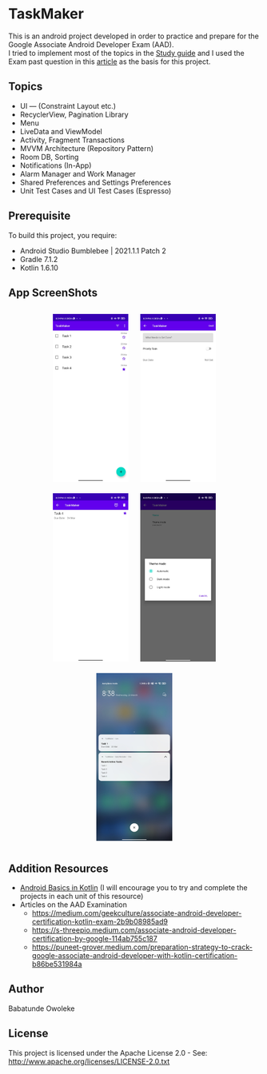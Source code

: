 # TaskMaker
This is an android project developed in order to practice and prepare for the Google Associate Android Developer Exam (AAD).<br>
I tried to implement most of the topics in the [Study guide](https://developers.google.com/certification/associate-android-developer/study-guide) and
I used the Exam past question in this [article](https://medium.com/@suyoggunjal/google-certified-android-developer-59af40bae846) as the basis for this project. 

## Topics 
- UI — (Constraint Layout etc.)
- RecyclerView, Pagination Library
- Menu 
- LiveData and ViewModel
- Activity, Fragment Transactions
- MVVM Architecture (Repository Pattern)
- Room DB, Sorting
- Notifications (In-App)
- Alarm Manager and Work Manager
- Shared Preferences and Settings Preferences 
- Unit Test Cases and UI Test Cases (Espresso)

## Prerequisite
To build this project, you require:
- Android Studio Bumblebee | 2021.1.1 Patch 2
- Gradle 7.1.2
- Kotlin 1.6.10


## App ScreenShots
<h4 align="center">
<img src="screenshots/Screenshot_1.jpg" width="30%" vspace="10" hspace="10">
<img src="screenshots/Screenshot_2.jpg" width="30%" vspace="10" hspace="10">
<img src="screenshots/Screenshot_3.jpg" width="30%" vspace="10" hspace="10
<img src="screenshots/Screenshot_4.jpg" width="30%" vspace="10" hspace="10">
<img src="screenshots/Screenshot_5.jpg" width="30%" vspace="10" hspace="10">
<img src="screenshots/Screenshot_6.jpg" width="30%" vspace="10" hspace="10">

                                                                           
## Addition Resources
- [Android Basics in Kotlin](https://developer.android.com/courses/android-basics-kotlin/course) (I will encourage you to try and complete the projects in each unit of this resource) 
- Articles on the AAD Examination
    - https://medium.com/geekculture/associate-android-developer-certification-kotlin-exam-2b9b08985ad9
    - https://s-threepio.medium.com/associate-android-developer-certification-by-google-114ab755c187
    - https://puneet-grover.medium.com/preparation-strategy-to-crack-google-associate-android-developer-with-kotlin-certification-b86be531984a
                                                                           
## Author
Babatunde Owoleke

## License
This project is licensed under the Apache License 2.0 - See: http://www.apache.org/licenses/LICENSE-2.0.txt
                                                                      
